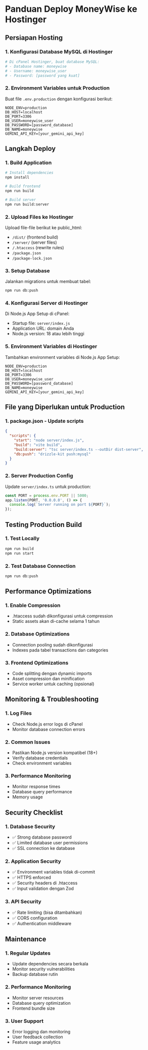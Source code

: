 # Panduan Deploy MoneyWise ke Hostinger

## Persiapan Hosting

### 1. Konfigurasi Database MySQL di Hostinger
```bash
# Di cPanel Hostinger, buat database MySQL:
# - Database name: moneywise
# - Username: moneywise_user
# - Password: [password yang kuat]
```

### 2. Environment Variables untuk Production
Buat file `.env.production` dengan konfigurasi berikut:
```env
NODE_ENV=production
DB_HOST=localhost
DB_PORT=3306
DB_USER=moneywise_user
DB_PASSWORD=[password_database]
DB_NAME=moneywise
GEMINI_API_KEY=[your_gemini_api_key]
```

## Langkah Deploy

### 1. Build Application
```bash
# Install dependencies
npm install

# Build frontend
npm run build

# Build server
npm run build:server
```

### 2. Upload Files ke Hostinger
Upload file-file berikut ke public_html:
- `/dist/` (frontend build)
- `/server/` (server files)
- `/.htaccess` (rewrite rules)
- `/package.json`
- `/package-lock.json`

### 3. Setup Database
Jalankan migrations untuk membuat tabel:
```bash
npm run db:push
```

### 4. Konfigurasi Server di Hostinger
Di Node.js App Setup di cPanel:
- Startup file: `server/index.js`
- Application URL: domain Anda
- Node.js version: 18 atau lebih tinggi

### 5. Environment Variables di Hostinger
Tambahkan environment variables di Node.js App Setup:
```
NODE_ENV=production
DB_HOST=localhost
DB_PORT=3306
DB_USER=moneywise_user
DB_PASSWORD=[password_database]
DB_NAME=moneywise
GEMINI_API_KEY=[your_gemini_api_key]
```

## File yang Diperlukan untuk Production

### 1. package.json - Update scripts
```json
{
  "scripts": {
    "start": "node server/index.js",
    "build": "vite build",
    "build:server": "tsc server/index.ts --outDir dist-server",
    "db:push": "drizzle-kit push:mysql"
  }
}
```

### 2. Server Production Config
Update `server/index.ts` untuk production:
```typescript
const PORT = process.env.PORT || 5000;
app.listen(PORT, '0.0.0.0', () => {
  console.log(`Server running on port ${PORT}`);
});
```

## Testing Production Build

### 1. Test Locally
```bash
npm run build
npm run start
```

### 2. Test Database Connection
```bash
npm run db:push
```

## Performance Optimizations

### 1. Enable Compression
- .htaccess sudah dikonfigurasi untuk compression
- Static assets akan di-cache selama 1 tahun

### 2. Database Optimizations
- Connection pooling sudah dikonfigurasi
- Indexes pada tabel transactions dan categories

### 3. Frontend Optimizations
- Code splitting dengan dynamic imports
- Asset compression dan minification
- Service worker untuk caching (opsional)

## Monitoring & Troubleshooting

### 1. Log Files
- Check Node.js error logs di cPanel
- Monitor database connection errors

### 2. Common Issues
- Pastikan Node.js version kompatibel (18+)
- Verify database credentials
- Check environment variables

### 3. Performance Monitoring
- Monitor response times
- Database query performance
- Memory usage

## Security Checklist

### 1. Database Security
- ✅ Strong database password
- ✅ Limited database user permissions
- ✅ SSL connection ke database

### 2. Application Security
- ✅ Environment variables tidak di-commit
- ✅ HTTPS enforced
- ✅ Security headers di .htaccess
- ✅ Input validation dengan Zod

### 3. API Security
- ✅ Rate limiting (bisa ditambahkan)
- ✅ CORS configuration
- ✅ Authentication middleware

## Maintenance

### 1. Regular Updates
- Update dependencies secara berkala
- Monitor security vulnerabilities
- Backup database rutin

### 2. Performance Monitoring
- Monitor server resources
- Database query optimization
- Frontend bundle size

### 3. User Support
- Error logging dan monitoring
- User feedback collection
- Feature usage analytics